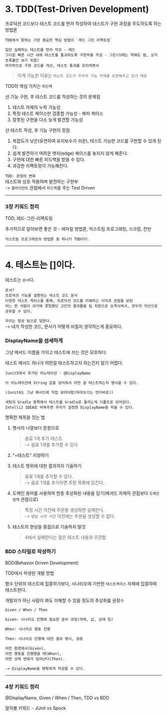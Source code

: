 # 3. TDD(Test-Driven Development)

프로덕션 코드보다 테스트 코드를 먼저 작성하여 테스트가 구현 과정을 주도하도록 하는 방법론

    TDD에서 말하는 가장 중요한 핵심 방법이 `레드 그린 리팩토링`

    일단 실패하는 테스트를 먼저 작성 - 레드
    그다음 빠른 시간 내에 테스트를 통과하도록 구현부를 작성 - 그린(이때는 막해도 됨, 오직 초록불만 보기 위함)
    마지막으로 구현 코드를 개선, 테스트 통과를 유지하면서

> 이게 가능한 이유는 `테스트 코드가 우리의 기능 자체를 보장해주고 있기 때문`

TDD의 핵심 가치는 `피드백`

선 기능 구현, 후 테스트 코드를 작성하는 것의 문제점
1. 테스트 자체의 누락 가능성
2. 특정 테스트 케이스만 검증할 가능성 - 해피 케이스
3. 잘못된 구현을 다소 늦게 발견할 가능성

선 테스트 작성, 후 기능 구현의 장점
1. 복잡도가 낮은(유연하여 유지보수가 쉬운), 테스트 가능한 코드를 구현할 수 있게 된다.
2. 쉽게 발견하기 어려운 엣지(edge) 케이스를 놓지지 않게 해준다.
3. 구현에 대한 빠른 피드백을 받을 수 있다.
4. 과감한 리팩토링이 가능해진다.

`TDD: 관점의 변화`<br>
테스트와 상호 작용하며 발전하는 구현부<br>
-> `클라이언트` 관점에서 `피드백`을 주는 Test Driven

---

### 3장 키워드 정리

TDD, 레드-그린-리팩토링

추가적으로 알아보면 좋은 것 - 애자일 방법론, 익스트림 프로그래밍, 스크럼, 칸반

    익스트림 프로그래밍의 방법론 중 하나가 TDD이다.

---

# 4. 테스트는 []이다.

테스트는 `문서`다.

    문서?
    프로덕션 기능을 설명하는 테스트 코드 문서
    다양한 테스트 케이스를 통해, 프로덕션 코드를 이해하는 시각과 관점을 보완
    어느 한 사람이 과거에 경험했던 고민의 결과물을 팀 차원으로 승격시켜서, 모두의 자산으로 공유할 수 있다.

`우리는 항상 팀으로 일한다.`<br>
-> 내가 작성한 코드, 문서가 어떻게 비칠지 생각하는게 중요하다.

### DisplayName을 섬세하게

그냥 메서드 이름을 가지고 테스트에 쓰는 것은 모호하다.

테스트 메서드 하나가 어떤걸 테스트하고자 하는건지 알기 어렵다.

    Junit5에서 추가된 어노테이션 - @DisplayName

    이 어노테이션에 String 값을 넣어줘서 어떤 걸 테스트하는지 명시할 수 있다.

    (Junit4는 그냥 메서드에 직접 넣어야함(띄어쓰기는 언더바로))

>
    세팅의 Gradle 항목에서 테스트를 Gradle로 돌리는게 디폴트로 되어있다.
    IntelliJ IDEA로 바꿔주면 우리가 설정한 DisplayName을 띄울 수 있다.

명확한 제목을 짓는 법
1. 명사의 나열보다 문장으로
    >음료 1개 추가 테스트<br>-> 음료 1개를 추가할 수 있다

2. "~테스트" 지양하기

3. 테스트 행위에 대한 결과까지 기술하기
    > 음료 1개를 추가할 수 있다.<br>-> 음료 1개를 추가하면 주문 목록에 담긴다.

4. 도메인 용어를 사용하여 한층 추상화된 내용을 담기(메서드 자체의 관점보다 `도메인 정책` 관점으로)
    > 특정 시간 이전에 주문을 생성하면 실패한다.<br>-> `영업 시작 시간` 이전에는 주문을 생성할 수 없다.
5. 테스트의 현상을 중점으로 기술하지 말것
    > 4에서 실패한다는 말은 테스트 내용과 무관함

### BDD 스타일로 작성하기

BDD(Behavior Driven Development)

TDD에서 파생된 개발 방법

함수 단위의 테스트에 집중하기보다,
시나리오에 기반한 `테스트케이스` 자체에 집중하여 테스트한다.

개발자가 아닌 사람이 봐도 이해할 수 있을 정도의 추상화를 권잦ㅇ

    Given / When / Then

    Given: 시나리오 진행에 필요한 준비 과정(객체, 값, 상태 등)

    When: 시나리오 행동 진행

    Then: 시나리오 진행에 대한 결과 명시, 검증

    어떤 환경에서(Given),
    어떤 행동을 진행했을 때(When),
    어떤 상태 변화가 일어난다(Then).

    -> DisplayName을 명확하게 작성할 수 있다.

---

### 4장 키워드 정리

@DisplayName, Given / When / Then, TDD vs BDD

알아볼 키워드 - JUnit vs Spock